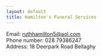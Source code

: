 ```yaml
---
layout: default
title: Hamilton's Funeral Services
---
```

Email: ruthhamilton5@aol.com<br>
Phone number: 028 79386247<br>
Address: 18 Deerpark Road Bellaghy<br>
